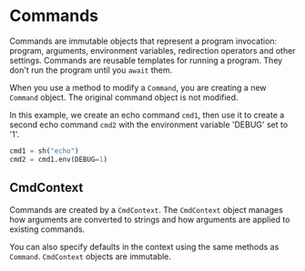 Commands
========

Commands are immutable objects that represent a program invocation: program, arguments, environment
variables, redirection operators and other settings.  Commands are reusable templates for running
a program. They don't run the program until you `await` them.

When you use a method to modify a `Command`, you are creating a new `Command` object. The original
command object is not modified.

In this example, we create an echo command `cmd1`, then use it to create a second echo command `cmd2` with
the environment variable 'DEBUG' set to '1'.

```python
cmd1 = sh("echo")
cmd2 = cmd1.env(DEBUG=1)
```

CmdContext
----------

Commands are created by a `CmdContext`. The `CmdContext` object manages how arguments are converted to strings
and how arguments are applied to existing commands.

You can also specify defaults in the context using the same methods as `Command`. `CmdContext` objects are
immutable.
